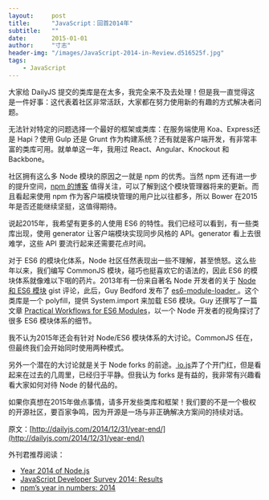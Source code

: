 ```yaml
---
layout:     post
title:      "JavaScript：回首2014年"
subtitle:   ""
date:       2015-01-01
author:     "寸志"
header-img: "/images/JavaScript-2014-in-Review.d516525f.jpg"
tags:
    - JavaScript
---
```


大家给 DailyJS 提交的类库是在太多，我完全来不及去处理！但是我一直觉得这是一件好事：这代表着社区非常活跃，大家都在努力使用新的有趣的方式解决者问题。

无法针对特定的问题选择一个最好的框架或类库：在服务端使用 Koa、Express还是 Hapi？使用 Gulp 还是 Grunt 作为构建系统？还有就是客户端开发，有非常丰富的类库可用。就单单这一年，我用过 React、Angular、Knockout 和 Backbone。

社区拥有这么多 Node 模块的原因之一就是 npm 的优秀。当然 npm 还有进一步的提升空间，[npm 的博客](http://blog.npmjs.org) 值得关注，可以了解到这个模块管理器将来的更新。而且看起来使用 npm 作为客户端模块管理的用户比以往都多，所以 Bower 在2015年是否还能继续坚挺，这值得期待。

说起2015年，我希望有更多的人使用 ES6 的特性。我们已经可以看到，有一些类库出现，使用 generator 让客户端模块实现同步风格的 API。generator 看上去很难学，这些 API 要流行起来还需要花点时间。

对于 ES6 的模块化体系，Node 社区任然表现出一些不理解，甚至愤怒。这么些年以来，我们编写 CommonJS 模块，碰巧也挺喜欢它的语法的，因此 ES6 的模块体系就像难以下咽的药片。2013年有一份来自著名 Node 开发者的关于 [Node 和 ES6 模块](https://gist.github.com/domenic/4748675) gist 评论，此后，Guy Bedford 发布了 [es6-module-loader ](https://www.npmjs.com/package/es6-module-loader)。这个类库是一个 polyfill，提供 System.import 来加载 ES6 模块。Guy 还撰写了一篇文章  [Practical Workflows for ES6 Modules](http://guybedford.com/practical-workflows-for-es6-modules)，以一个 Node 开发者的视角探讨了很多 ES6 模块体系的细节。

我不认为2015年还会有针对 Node/ES6 模块体系的大讨论。CommonJS 任在，但最终我们会开始同时使用两种模式。

另外一个潜在的大讨论就是关于 Node forks 的前途。[ io.js](https://github.com/iojs/io.js)弄了个开门红，但是看起来在过去的几周里，已经归于平静。但我认为 forks 是有益的，我非常有兴趣看看大家如何对待 Node 的替代品的。

如果你真想在2015年做点事情，请多开发些类库和框架！我们要的不是一个极权的开源社区，要百家争鸣，因为开源是一场与非正确解决方案间的持续对话。

原文：[http://dailyjs.com/2014/12/31/year-end/](http://dailyjs.com/2014/12/31/year-end/)

外刊君推荐阅读：

- [Year 2014 of Node.js](http://blog.rednode.cn/year-2014-of-node-js/)
- [JavaScript Developer Survey 2014: Results](http://dailyjs.com/2014/12/16/javascript-survey-results/)
- [npm’s year in numbers: 2014](http://blog.npmjs.org/post/106746762635/npms-year-in-numbers-2014)
